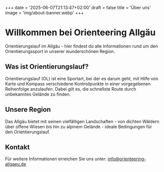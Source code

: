 +++
date = '2025-06-07T21:13:47+02:00'
draft = false
title = 'Über uns'
image = 'img/about-banner.webp'
+++

# Willkommen bei Orienteering Allgäu

Orientierungslauf im Allgäu - hier findest du alle Informationen rund um den Orientierungssport in unserer wunderschönen Region.

## Was ist Orientierungslauf?

Orientierungslauf (OL) ist eine Sportart, bei der es darum geht, mit Hilfe von Karte und Kompass verschiedene Kontrollpunkte in einer vorgegebenen Reihenfolge anzulaufen. Dabei gilt es, die schnellste Route durch unbekanntes Gelände zu finden.

## Unsere Region

Das Allgäu bietet mit seinen vielfältigen Landschaften - von dichten Wäldern über offene Wiesen bis hin zu alpinem Gelände - ideale Bedingungen für den Orientierungslauf.

## Kontakt

Für weitere Informationen erreichen Sie uns unter: info@orienteering-allgaeu.de
